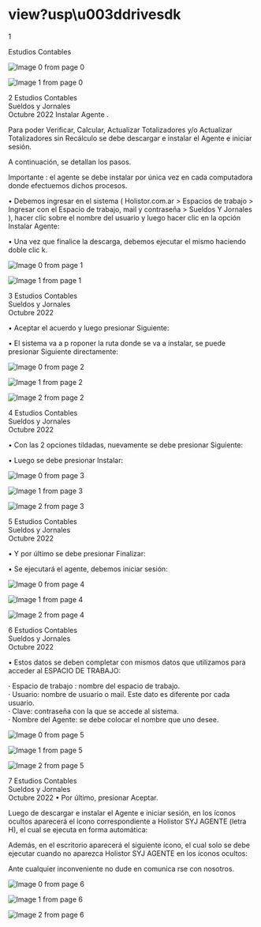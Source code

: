 # view?usp\u003ddrivesdk

 1 
 
  
Estudios Contables  


![Image 0 from page 0](images/image_0_0.png)

![Image 1 from page 0](images/image_0_1.png)

 
 
 
 2 Estudios Contables  
Sueldos y Jornales  
Octubre  2022 Instalar Agente . 
 
Para poder Verificar, Calcular, Actualizar Totalizadores y/o Actualizar 
Totalizadores sin Recálculo se debe descargar e instalar el Agente e iniciar 
sesión.  
 
A continuación, se detallan los pasos.  
 
Importante : el agente se debe instalar por única vez en cada 
computadora donde efectuemos dichos procesos.  
 
• Debemos ingresar en el sistema ( Holistor.com.ar  > Espacios de 
trabajo > Ingresar con el Espacio de trabajo, mail y contraseña  > 
Sueldos Y  Jornales ), hacer clic sobre el nombre del usuario y luego 
hacer clic en la opción Instalar Agente:  
 
 
 
• Una vez que finalice la descarga, debemos ejecutar el mismo 
haciendo doble clic k. 
 


![Image 0 from page 1](images/image_1_0.png)

![Image 1 from page 1](images/image_1_1.png)

 
 
 
 3 Estudios Contables  
Sueldos y Jornales  
Octubre  2022  
 
• Aceptar el acuerdo y luego presionar Siguiente:  
 
 
 
• El sistema va a p roponer la ruta donde se va a instalar, se puede 
presionar Siguiente directamente:  
 


![Image 0 from page 2](images/image_2_0.png)

![Image 1 from page 2](images/image_2_1.png)

![Image 2 from page 2](images/image_2_2.png)

 
 
 
 4 Estudios Contables  
Sueldos y Jornales  
Octubre  2022  
 
• Con las 2 opciones tildadas, nuevamente se debe presionar 
Siguiente:  
 
 
 
• Luego se debe presionar Instalar:  


![Image 0 from page 3](images/image_3_0.png)

![Image 1 from page 3](images/image_3_1.png)

![Image 2 from page 3](images/image_3_2.png)

 
 
 
 5 Estudios Contables  
Sueldos y Jornales  
Octubre  2022  
 
 
• Y por último se debe presionar Finalizar:  
 
 
 
• Se ejecutará el agente, debemos iniciar sesión:  


![Image 0 from page 4](images/image_4_0.png)

![Image 1 from page 4](images/image_4_1.png)

![Image 2 from page 4](images/image_4_2.png)

 
 
 
 6 Estudios Contables  
Sueldos y Jornales  
Octubre  2022  
 
• Estos datos se deben completar con mismos datos que utilizamos 
para acceder al ESPACIO DE TRABAJO:  
 
 
 
 
·         Espacio de trabajo : nombre del espacio de trabajo.  
·         Usuario:  nombre de usuario o mail. Este dato es diferente por 
cada usuario.  
·         Clave:  contraseña con la que se accede al sistema.  
·         Nombre del Agente:  se debe colocar el nombre que uno 
desee.  
 


![Image 0 from page 5](images/image_5_0.png)

![Image 1 from page 5](images/image_5_1.png)

![Image 2 from page 5](images/image_5_2.png)

 
 
 
 7 Estudios Contables  
Sueldos y Jornales  
Octubre  2022 • Por último,  presionar Aceptar.  
 
Luego de descargar e instalar el Agente e iniciar sesión, en los íconos 
ocultos aparecerá el ícono correspondiente a Holistor SYJ AGENTE  (letra 
H), el cual se ejecuta en forma automática:  
 
 
 
Además, en el escritorio aparecerá el siguiente ícono, el cual solo  se debe 
ejecutar cuando no aparezca Holistor SYJ AGENTE  en los íconos ocultos:  
 
 
 
Ante cualquier inconveniente no dude en comunica rse con nosotros.  


![Image 0 from page 6](images/image_6_0.png)

![Image 1 from page 6](images/image_6_1.png)

![Image 2 from page 6](images/image_6_2.png)

